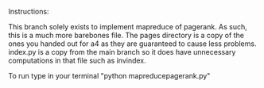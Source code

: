 Instructions:

This branch solely exists to implement mapreduce of pagerank. As such, this is a much more barebones file. The pages directory is a copy of the ones you handed out for a4 as they are guaranteed to cause less problems. index.py is a copy from the main branch so it does have unnecessary computations in that file such as invindex.

To run type in your terminal "python mapreducepagerank.py"